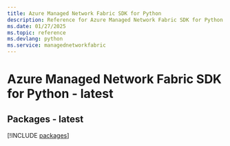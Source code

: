 ```yaml
---
title: Azure Managed Network Fabric SDK for Python
description: Reference for Azure Managed Network Fabric SDK for Python
ms.date: 01/27/2025
ms.topic: reference
ms.devlang: python
ms.service: managednetworkfabric
---
```

# Azure Managed Network Fabric SDK for Python - latest
## Packages - latest
[!INCLUDE [packages](managed-network-fabric-index.md)]
